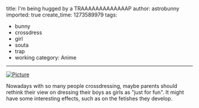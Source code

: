 title: I'm being hugged by a TRAAAAAAAAAAAAAP
author: astrobunny
imported: true
create_time: 1273589979
tags:
- bunny
- crossdress
- girl
- souta
- trap
- working
category: Anime
---
 [![](wp-uploads/2010/05/wpid-Himatsubushi_Working_-_06_-_H264_-_FD80F3CA_0-500x284.jpg "Picture")](/images/wp-uploads/2010/05/wpid-Himatsubushi_Working_-_06_-_H264_-_FD80F3CA_0.jpg)  
  
Nowadays with so many people crossdressing, maybe parents should rethink their view on dressing their boys as girls as "just for fun". It might have some interesting effects, such as on the fetishes they develop.
